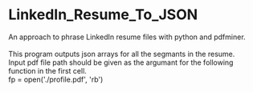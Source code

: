 # LinkedIn_Resume_To_JSON
An approach to phrase LinkedIn resume files with python and pdfminer.  <br />    
This program outputs json arrays for all the segmants in the resume. <br /> 
Input pdf file path should be given as the argumant for the following function in the first cell.<br /> 
	  fp = open('./profile.pdf', 'rb') <br /> 
